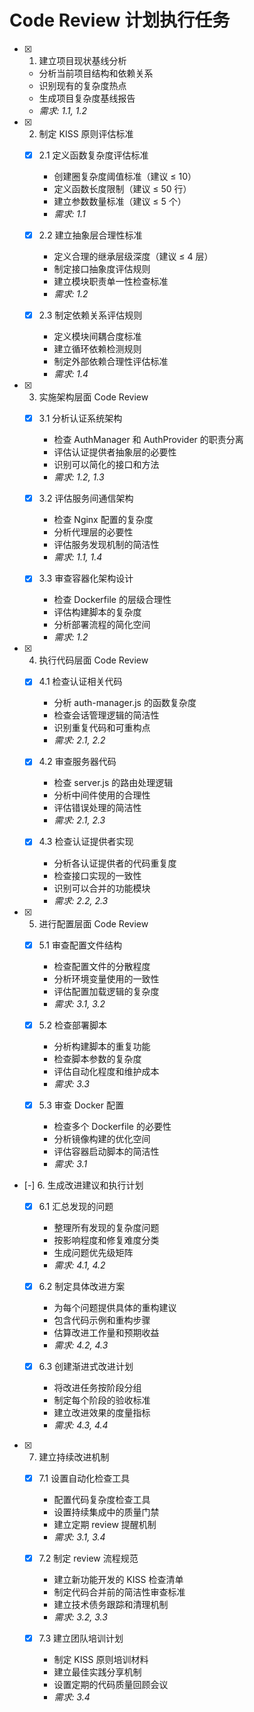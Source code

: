 # Code Review 计划执行任务

- [x] 1. 建立项目现状基线分析
  - 分析当前项目结构和依赖关系
  - 识别现有的复杂度热点
  - 生成项目复杂度基线报告
  - _需求: 1.1, 1.2_

- [x] 2. 制定 KISS 原则评估标准
  - [x] 2.1 定义函数复杂度评估标准
    - 创建圈复杂度阈值标准（建议 ≤ 10）
    - 定义函数长度限制（建议 ≤ 50 行）
    - 建立参数数量标准（建议 ≤ 5 个）
    - _需求: 1.1_

  - [x] 2.2 建立抽象层合理性标准
    - 定义合理的继承层级深度（建议 ≤ 4 层）
    - 制定接口抽象度评估规则
    - 建立模块职责单一性检查标准
    - _需求: 1.2_

  - [x] 2.3 制定依赖关系评估规则
    - 定义模块间耦合度标准
    - 建立循环依赖检测规则
    - 制定外部依赖合理性评估标准
    - _需求: 1.4_

- [x] 3. 实施架构层面 Code Review
  - [x] 3.1 分析认证系统架构
    - 检查 AuthManager 和 AuthProvider 的职责分离
    - 评估认证提供者抽象层的必要性
    - 识别可以简化的接口和方法
    - _需求: 1.2, 1.3_

  - [x] 3.2 评估服务间通信架构
    - 检查 Nginx 配置的复杂度
    - 分析代理层的必要性
    - 评估服务发现机制的简洁性
    - _需求: 1.1, 1.4_

  - [x] 3.3 审查容器化架构设计
    - 检查 Dockerfile 的层级合理性
    - 评估构建脚本的复杂度
    - 分析部署流程的简化空间
    - _需求: 1.2_

- [x] 4. 执行代码层面 Code Review
  - [x] 4.1 检查认证相关代码
    - 分析 auth-manager.js 的函数复杂度
    - 检查会话管理逻辑的简洁性
    - 识别重复代码和可重构点
    - _需求: 2.1, 2.2_

  - [x] 4.2 审查服务器代码
    - 检查 server.js 的路由处理逻辑
    - 分析中间件使用的合理性
    - 评估错误处理的简洁性
    - _需求: 2.1, 2.3_

  - [x] 4.3 检查认证提供者实现
    - 分析各认证提供者的代码重复度
    - 检查接口实现的一致性
    - 识别可以合并的功能模块
    - _需求: 2.2, 2.3_

- [x] 5. 进行配置层面 Code Review
  - [x] 5.1 审查配置文件结构
    - 检查配置文件的分散程度
    - 分析环境变量使用的一致性
    - 评估配置加载逻辑的复杂度
    - _需求: 3.1, 3.2_

  - [x] 5.2 检查部署脚本
    - 分析构建脚本的重复功能
    - 检查脚本参数的复杂度
    - 评估自动化程度和维护成本
    - _需求: 3.3_

  - [x] 5.3 审查 Docker 配置
    - 检查多个 Dockerfile 的必要性
    - 分析镜像构建的优化空间
    - 评估容器启动脚本的简洁性
    - _需求: 3.1_

- [-] 6. 生成改进建议和执行计划
  - [x] 6.1 汇总发现的问题
    - 整理所有发现的复杂度问题
    - 按影响程度和修复难度分类
    - 生成问题优先级矩阵
    - _需求: 4.1, 4.2_

  - [x] 6.2 制定具体改进方案
    - 为每个问题提供具体的重构建议
    - 包含代码示例和重构步骤
    - 估算改进工作量和预期收益
    - _需求: 4.2, 4.3_

  - [x] 6.3 创建渐进式改进计划
    - 将改进任务按阶段分组
    - 制定每个阶段的验收标准
    - 建立改进效果的度量指标
    - _需求: 4.3, 4.4_

- [x] 7. 建立持续改进机制
  - [x] 7.1 设置自动化检查工具
    - 配置代码复杂度检查工具
    - 设置持续集成中的质量门禁
    - 建立定期 review 提醒机制
    - _需求: 3.1, 3.4_

  - [x] 7.2 制定 review 流程规范
    - 建立新功能开发的 KISS 检查清单
    - 制定代码合并前的简洁性审查标准
    - 建立技术债务跟踪和清理机制
    - _需求: 3.2, 3.3_

  - [x] 7.3 建立团队培训计划
    - 制定 KISS 原则培训材料
    - 建立最佳实践分享机制
    - 设置定期的代码质量回顾会议
    - _需求: 3.4_